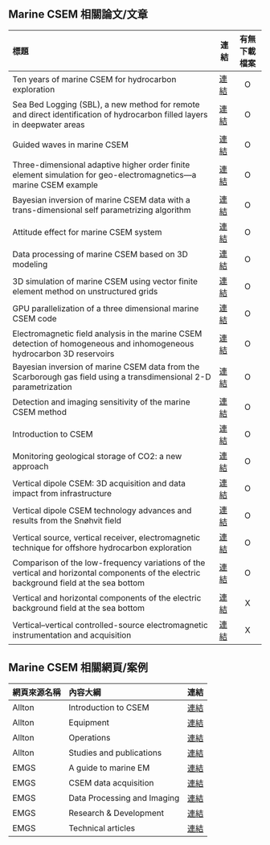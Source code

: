 ## Marine CSEM 相關論文/文章
| 標題 | 連結 | 有無下載檔案 |
| :- | - | :-: |
| Ten years of marine CSEM for hydrocarbon exploration | [連結](https://reurl.cc/xOVlLN) | O |
| Sea Bed Logging (SBL), a new method for remote and direct identification of hydrocarbon filled layers in deepwater areas | [連結](https://reurl.cc/5G9M3V) | O |
| Guided waves in marine CSEM | [連結](https://reurl.cc/9OmVQY) | O |
| Three-dimensional adaptive higher order finite element simulation for geo-electromagnetics—a marine CSEM example | [連結](https://reurl.cc/nEG7jX) | O |
| Bayesian inversion of marine CSEM data with a trans-dimensional self parametrizing algorithm | [連結](https://reurl.cc/2DRWGX) | O |
| Attitude effect for marine CSEM system | [連結](https://reurl.cc/6EnN6k) | O |
| Data processing of marine CSEM based on 3D modeling | [連結](https://reurl.cc/akK1OX) | O |
| 3D simulation of marine CSEM using vector finite element method on unstructured grids  | [連結](https://reurl.cc/7ezRgl) | O |
| GPU parallelization of a three dimensional marine CSEM code | [連結](https://reurl.cc/veRkye) | O |
| Electromagnetic field analysis in the marine CSEM detection of homogeneous and inhomogeneous hydrocarbon 3D reservoirs | [連結](https://reurl.cc/Go2ezv) | O |
| Bayesian inversion of marine CSEM data from the Scarborough gas field using a transdimensional 2-D parametrization | [連結](https://reurl.cc/7ezk9y) | O |
| Detection and imaging sensitivity of the marine CSEM method | [連結](https://reurl.cc/LpGoe4) | O |
| Introduction to CSEM | [連結](https://reurl.cc/bkpbrM) | O |
| Monitoring geological storage of CO2: a new approach | [連結](https://reurl.cc/xOqbV4) | O |
| Vertical dipole CSEM: 3D acquisition and data impact from infrastructure | [連結](https://reurl.cc/MbEmE3) | O |
| Vertical dipole CSEM technology advances and results from the Snøhvit field | [連結](https://reurl.cc/7exAa9) | O |
| Vertical source, vertical receiver, electromagnetic technique for offshore hydrocarbon exploration | [連結](https://reurl.cc/VjVZAb) | O |
| Comparison of the low-frequency variations of the vertical and horizontal components of the electric background field at the sea bottom | [連結](https://reurl.cc/OpWa99) | O |
| Vertical and horizontal components of the electric background field at the sea bottom | [連結](https://reurl.cc/12RA49) | X |
| Vertical–vertical controlled-source electromagnetic instrumentation and acquisition | [連結](https://reurl.cc/8WmMyb) | X |

## Marine CSEM 相關網頁/案例
| 網頁來源名稱 | 內容大綱 | 連結 |
| :- | :- | - |
| Allton | Introduction to CSEM | [連結](https://reurl.cc/RjM7kD) |
| Allton | Equipment | [連結](https://reurl.cc/8WmA5R) |
| Allton | Operations | [連結](https://reurl.cc/akybEl) |
| Allton | Studies and publications | [連結](https://reurl.cc/RjM7Ee) |
| EMGS | A guide to marine EM | [連結](https://reurl.cc/9O8NqX) |
| EMGS | CSEM data acquisition | [連結](https://reurl.cc/mG15QY) |
| EMGS | Data Processing and Imaging | [連結](https://reurl.cc/6EzO3y) |
| EMGS | Research & Development | [連結](https://reurl.cc/jk0ZZ1) |
| EMGS | Technical articles | [連結](https://reurl.cc/g05yAR) |
